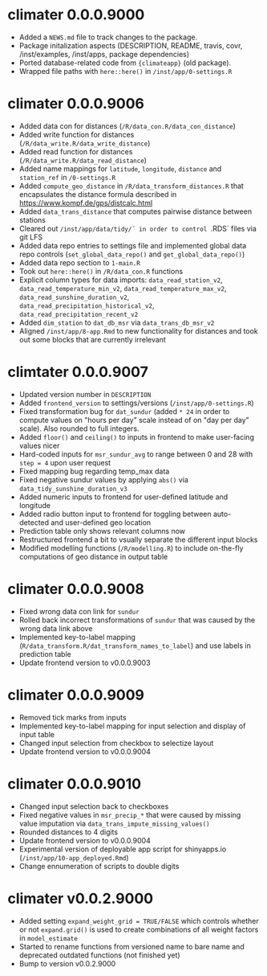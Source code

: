 # climater 0.0.0.9000

* Added a `NEWS.md` file to track changes to the package.
* Package initalization aspects (DESCRIPTION, README, travis, covr, /inst/examples, /inst/apps, package dependencies)
* Ported database-related code from `{climateapp}` (old package).
* Wrapped file paths with `here::here()` in `/inst/app/0-settings.R`

# climater 0.0.0.9006

* Added data con for distances (`/R/data_con.R/data_con_distance`)
* Added write function for distances (`/R/data_write.R/data_write_distance`)
* Added read function for distances (`/R/data_write.R/data_read_distance`)
* Added  name mappings for `latitude`, `longitude`, `distance` and `station_ref` in `/0-settings.R`
* Added `compute_geo_distance` in `/R/data_transform_distances.R` that encapsulates the distance formula described in https://www.kompf.de/gps/distcalc.html
* Added `data_trans_distance` that computes pairwise distance between stations
* Cleared out `/inst/app/data/tidy/´ in order to control `.RDS` files via git LFS
* Added data repo entries to settings file and implemented global data repo controls (`set_global_data_repo()` and
`get_global_data_repo()`)
* Added data repo section to `1-main.R`
* Took out `here::here()` in `/R/data_con.R` functions
* Explicit column types for data imports: `data_read_station_v2`,
`data_read_temperature_min_v2`, `data_read_temperature_max_v2`,
`data_read_sunshine_duration_v2`, `data_read_precipitation_historical_v2`, `data_read_precipitation_recent_v2`
* Added `dim_station` to `dat_db_msr` via `data_trans_db_msr_v2`
* Aligned `/inst/app/8-app.Rmd` to new functionality for distances and took out
some blocks that are currently irrelevant

# climtater 0.0.0.9007

* Updated version number in `DESCRIPTION`
* Added `frontend_version` to settings/versions (`/inst/app/0-settings.R`)
* Fixed transformation bug for `dat_sundur` (added `* 24` in order to compute
values on "hours per day" scale instead of on "day per day" scale). Also rounded
to full integers.
* Added `floor()` and `ceiling()` to inputs in frontend to make user-facing
values nicer
* Hard-coded inputs for `msr_sundur_avg` to range between 0 and 28 with `step =
4` upon user request
* Fixed mapping bug regarding temp_max data 
* Fixed negative sundur values by applying `abs()` via
`data_tidy_sunshine_duration_v3`
* Added numeric inputs to frontend for user-defined latitude and longitude 
* Added radio button input to frontend for toggling between auto-detected and user-defined geo location
* Prediction table only shows relevant columns now
* Restructured frontend a bit to vsually separate the different input blocks 
* Modified modelling functions (`/R/modelling.R`) to include on-the-fly
computations of geo distance in output table

# climater 0.0.0.9008

* Fixed wrong data con link for `sundur`
* Rolled back incorrect transformations of `sundur` that was caused by the wrong
data link above
* Implemented key-to-label mapping
(`R/data_transform.R/dat_transform_names_to_label`) and use labels in prediction
table
* Update frontend version to v0.0.0.9003

# climater 0.0.0.9009

* Removed tick marks from inputs
* Implemented key-to-label mapping for input selection and display of input table
* Changed input selection from checkbox to selectize layout
* Update frontend version to v0.0.0.9004

# climater 0.0.0.9010

* Changed input selection back to checkboxes
* Fixed negative values in `msr_precip_*` that were caused by missing value
imputation via `data_trans_impute_missing_values()`
* Rounded distances to 4 digits
* Update frontend version to v0.0.0.9004
* Experimental version of deployable app script for shinyapps.io (`/inst/app/10-app_deployed.Rmd`)
* Change ennumeration of scripts to double digits

# climater v0.0.2.9000

* Added setting `expand_weight_grid = TRUE/FALSE` which controls whether or not
`expand.grid()` is used to create combinations of all weight factors in
`model_estimate`
* Started to rename functions from versioned name to bare name and deprecated
outdated functions (not finished yet)
* Bump to version v0.0.2.9000
